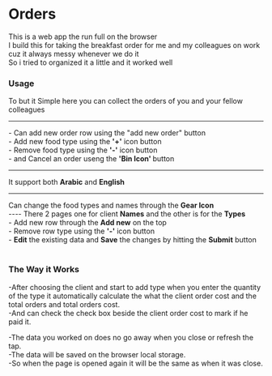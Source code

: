 # Orders
This is a web app the run full on the browser <br>
I build this for taking the breakfast  order for me and my colleagues on work cuz it always messy whenever we do it<br>
So i tried to organized it a little and it worked well<br>

### Usage
To but it Simple here you can collect the orders of you and your fellow colleagues <br>
<hr>
- Can add new order row using the "add new order"  button<br>
- Add new food type using the <strong>'+'</strong> icon button <br>
- Remove food type using the <strong>'-'</strong> icon button <br>
- and Cancel an order useng the <strong>'Bin Icon' </strong>button<br>
<hr>
It support both <strong>Arabic</strong> and <strong>English</strong>
<hr>
Can change the food types and names through the <strong>Gear Icon</strong><br>
---- There 2 pages one for client <strong>Names</strong> and the other is for the <strong>Types</strong><br>
- Add new row through the <strong>Add new</strong> on the top<br>
- Remove row type using the <strong>'-'</strong> icon button <br>
- <strong>Edit</strong> the existing data and <strong>Save</strong> the changes by hitting the <strong>Submit</strong> button<br><br>

### The Way it Works


-After choosing the client and start to add type when you enter the quantity of the type it automatically calculate the what the client order cost and the total orders and total orders cost.<br>
-And can check the check box beside the client order cost to mark if he paid it.<br>

-The data you worked on does no go away when you close or refresh the tap.<br>
-The data will be saved on the browser local storage. <br>
-So when the page is opened again it will be the same as when it was close.

